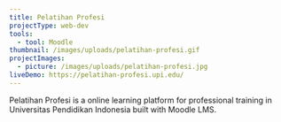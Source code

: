 ```yaml
---
title: Pelatihan Profesi
projectType: web-dev
tools:
  - tool: Moodle
thumbnail: /images/uploads/pelatihan-profesi.gif
projectImages:
  - picture: /images/uploads/pelatihan-profesi.jpg
liveDemo: https://pelatihan-profesi.upi.edu/
---
```

Pelatihan Profesi is a online learning platform for professional training in Universitas Pendidikan Indonesia built with Moodle LMS.
